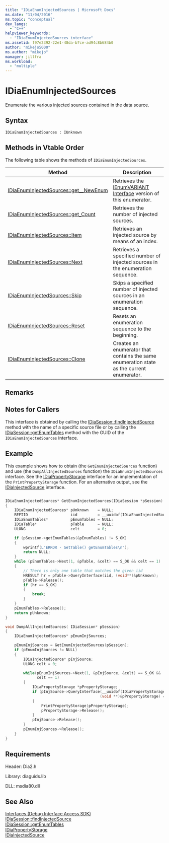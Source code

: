 ```yaml
---
title: "IDiaEnumInjectedSources | Microsoft Docs"
ms.date: "11/04/2016"
ms.topic: "conceptual"
dev_langs:
  - "C++"
helpviewer_keywords:
  - "IDiaEnumInjectedSources interface"
ms.assetid: f97e2392-22e1-48da-b7ce-ad94c8b684b0
author: "mikejo5000"
ms.author: "mikejo"
manager: jillfra
ms.workload:
  - "multiple"
---
```

# IDiaEnumInjectedSources
Enumerate the various injected sources contained in the data source.

## Syntax

```
IDiaEnumInjectedSources : IUnknown
```

## Methods in Vtable Order
The following table shows the methods of `IDiaEnumInjectedSources`.

|Method|Description|
|------------|-----------------|
|[IDiaEnumInjectedSources::get__NewEnum](../../debugger/debug-interface-access/idiaenuminjectedsources-get-newenum.md)|Retrieves the [IEnumVARIANT Interface](/previous-versions/windows/desktop/api/oaidl/nn-oaidl-ienumvariant) version of this enumerator.|
|[IDiaEnumInjectedSources::get_Count](../../debugger/debug-interface-access/idiaenuminjectedsources-get-count.md)|Retrieves the number of injected sources.|
|[IDiaEnumInjectedSources::Item](../../debugger/debug-interface-access/idiaenuminjectedsources-item.md)|Retrieves an injected source by means of an index.|
|[IDiaEnumInjectedSources::Next](../../debugger/debug-interface-access/idiaenuminjectedsources-next.md)|Retrieves a specified number of injected sources in the enumeration sequence.|
|[IDiaEnumInjectedSources::Skip](../../debugger/debug-interface-access/idiaenuminjectedsources-skip.md)|Skips a specified number of injected sources in an enumeration sequence.|
|[IDiaEnumInjectedSources::Reset](../../debugger/debug-interface-access/idiaenuminjectedsources-reset.md)|Resets an enumeration sequence to the beginning.|
|[IDiaEnumInjectedSources::Clone](../../debugger/debug-interface-access/idiaenuminjectedsources-clone.md)|Creates an enumerator that contains the same enumeration state as the current enumerator.|

## Remarks

## Notes for Callers
This interface is obtained by calling the [IDiaSession::findInjectedSource](../../debugger/debug-interface-access/idiasession-findinjectedsource.md) method with the name of a specific source file or by calling the [IDiaSession::getEnumTables](../../debugger/debug-interface-access/idiasession-getenumtables.md) method with the GUID of the `IDiaEnumInjectedSources` interface.

## Example
This example shows how to obtain (the `GetEnumInjectedSources` function) and use (the `DumpAllInjectedSources` function) the `IDiaEnumInjectedSources` interface. See the [IDiaPropertyStorage](../../debugger/debug-interface-access/idiapropertystorage.md) interface for an implementation of the `PrintPropertyStorage` function. For an alternative output, see the [IDiaInjectedSource](../../debugger/debug-interface-access/idiainjectedsource.md) interface.

```C++

IDiaEnumInjectedSources* GetEnumInjectedSources(IDiaSession *pSession)
{
    IDiaEnumInjectedSources* pUnknown    = NULL;
    REFIID                   iid         = __uuidof(IDiaEnumInjectedSources);
    IDiaEnumTables*          pEnumTables = NULL;
    IDiaTable*               pTable      = NULL;
    ULONG                    celt        = 0;

    if (pSession->getEnumTables(&pEnumTables) != S_OK)
    {
        wprintf(L"ERROR - GetTable() getEnumTables\n");
        return NULL;
    }
    while (pEnumTables->Next(1, &pTable, &celt) == S_OK && celt == 1)
    {
        // There is only one table that matches the given iid
        HRESULT hr = pTable->QueryInterface(iid, (void**)&pUnknown);
        pTable->Release();
        if (hr == S_OK)
        {
            break;
        }
    }
    pEnumTables->Release();
    return pUnknown;
}

void DumpAllInjectedSources( IDiaSession* pSession)
{
    IDiaEnumInjectedSources* pEnumInjSources;

    pEnumInjSources = GetEnumInjectedSources(pSession);
    if (pEnumInjSources != NULL)
    {
        IDiaInjectedSource* pInjSource;
        ULONG celt = 0;

        while(pEnumInjSources->Next(1, &pInjSource, &celt) == S_OK &&
              celt == 1)
        {
            IDiaPropertyStorage *pPropertyStorage;
            if (pInjSource->QueryInterface(__uuidof(IDiaPropertyStorage),
                                          (void **)&pPropertyStorage) == S_OK)
            {
                PrintPropertyStorage(pPropertyStorage);
                pPropertyStorage->Release();
            }
            pInjSource->Release();
        }
        pEnumInjSources->Release();
    }
}
```

## Requirements
Header: Dia2.h

Library: diaguids.lib

DLL: msdia80.dll

## See Also
[Interfaces (Debug Interface Access SDK)](../../debugger/debug-interface-access/interfaces-debug-interface-access-sdk.md)  
[IDiaSession::findInjectedSource](../../debugger/debug-interface-access/idiasession-findinjectedsource.md)  
[IDiaSession::getEnumTables](../../debugger/debug-interface-access/idiasession-getenumtables.md)  
[IDiaPropertyStorage](../../debugger/debug-interface-access/idiapropertystorage.md)  
[IDiaInjectedSource](../../debugger/debug-interface-access/idiainjectedsource.md)

